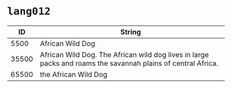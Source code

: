 # `lang012`

| ID | String |
| -- | ------ |
| 5500 | African Wild Dog |
| 35500 | African Wild Dog. The African wild dog lives in large packs and roams the savannah plains of central Africa. |
| 65500 | the African Wild Dog |
